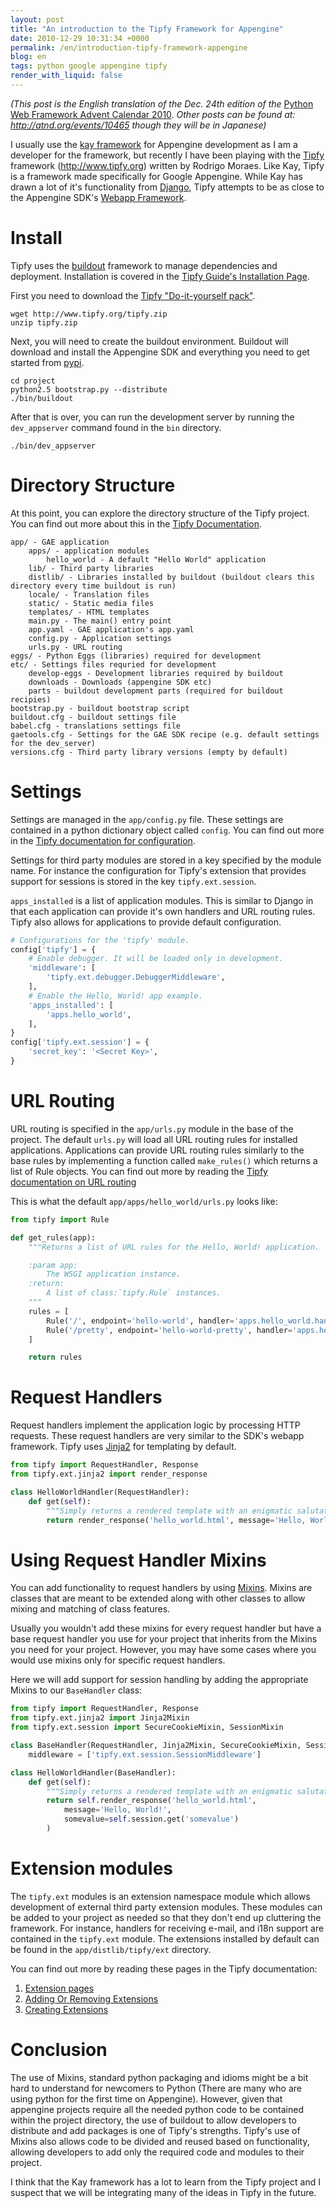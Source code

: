 ```yaml
---
layout: post
title: "An introduction to the Tipfy Framework for Appengine"
date: 2010-12-29 10:31:34 +0000
permalink: /en/introduction-tipfy-framework-appengine
blog: en
tags: python google appengine tipfy
render_with_liquid: false
---
```


<!-- textlint-disable rousseau -->

_(This post is the English translation of the Dec. 24th edition of the_
[Python Web Framework Advent
Calendar 2010](http://atnd.org/events/10465). _Other posts can be found
at: http://atnd.org/events/10465 though they will be in Japanese)_

I usually use the [kay
framework](http://code.google.com/p/kay-framework/) for Appengine
development as I am a developer for the framework, but recently I have
been playing with the [Tipfy](http://www.tipfy.org/) framework
(<http://www.tipfy.org>) written by Rodrigo Moraes. Like Kay, Tipfy is a
framework made specifically for Google Appengine. While Kay has drawn a
lot of it's functionality from [Django](http://www.djangoproject.com),
Tipfy attempts to be as close to the Appengine SDK's [Webapp
Framework](http://code.google.com/intl/en/appengine/docs/python/gettingstarted/usingwebapp.html).

# Install

Tipfy uses the [buildout](http://www.buildout.org/) framework to manage
dependencies and deployment. Installation is covered in the [Tipfy
Guide's Installation
Page](http://www.tipfy.org/wiki/guide/installation/).

First you need to download the [Tipfy "Do-it-yourself
pack"](http://www.tipfy.org/tipfy.zip).

```shell
wget http://www.tipfy.org/tipfy.zip
unzip tipfy.zip
```

Next, you will need to create the buildout environment. Buildout will
download and install the Appengine SDK and everything you need to get
started from [pypi](http://pypi.python.org/).

```shell
cd project
python2.5 bootstrap.py --distribute
./bin/buildout
```

After that is over, you can run the development server by running the
`dev_appserver` command found in the `bin` directory.

```shell
./bin/dev_appserver
```

# Directory Structure

At this point, you can explore the directory structure of the Tipfy
project. You can find out more about this in the [Tipfy
Documentation](http://www.tipfy.org/wiki/guide/sitelayout/#default-site-structure).

```text
app/ - GAE application
    apps/ - application modules
        hello_world - A default "Hello World" application
    lib/ - Third party libraries
    distlib/ - Libraries installed by buildout (buildout clears this directory every time buildout is run)
    locale/ - Translation files
    static/ - Static media files
    templates/ - HTML templates
    main.py - The main() entry point
    app.yaml - GAE application's app.yaml
    config.py - Application settings
    urls.py - URL routing
eggs/ - Python Eggs (libraries) required for development
etc/ - Settings files requried for development
    develop-eggs - Development libraries required by buildout
    downloads - Downloads (appengine SDK etc)
    parts - buildout development parts (required for buildout recipies)
bootstrap.py - buildout bootstrap script
buildout.cfg - buildout settings file
babel.cfg - translations settings file
gaetools.cfg - Settings for the GAE SDK recipe (e.g. default settings for the dev_server)
versions.cfg - Third party library versions (empty by default)
```

# Settings

Settings are managed in the `app/config.py` file. These settings are
contained in a python dictionary object called `config`. You can find
out more in the [Tipfy documentation for
configuration](http://www.tipfy.org/wiki/guide/configuration/).

Settings for third party modules are stored in a key specified by the
module name. For instance the configuration for Tipfy's extension that
provides support for sessions is stored in the key `tipfy.ext.session`.

`apps_installed` is a list of application modules. This is similar to
Django in that each application can provide it's own handlers and URL
routing rules. Tipfy also allows for applications to provide default
configuration.

```python
# Configurations for the 'tipfy' module.
config['tipfy'] = {
    # Enable debugger. It will be loaded only in development.
    'middleware': [
        'tipfy.ext.debugger.DebuggerMiddleware',
    ],
    # Enable the Hello, World! app example.
    'apps_installed': [
        'apps.hello_world',
    ],
}
config['tipfy.ext.session'] = {
    'secret_key': '<Secret Key>',
}
```

# URL Routing

URL routing is specified in the `app/urls.py` module in the base of the
project. The default `urls.py` will load all URL routing rules for
installed applications. Applications can provide URL routing rules
similarly to the base rules by implementing a function called
`make_rules()` which returns a list of Rule objects. You can find out
more by reading the [Tipfy documentation on URL
routing](http://www.tipfy.org/docs/api/tipfy.html#url-routing)

This is what the default `app/apps/hello_world/urls.py` looks like:

```python
from tipfy import Rule

def get_rules(app):
    """Returns a list of URL rules for the Hello, World! application.

    :param app:
        The WSGI application instance.
    :return:
        A list of class:`tipfy.Rule` instances.
    """
    rules = [
        Rule('/', endpoint='hello-world', handler='apps.hello_world.handlers.HelloWorldHandler'),
        Rule('/pretty', endpoint='hello-world-pretty', handler='apps.hello_world.handlers.PrettyHelloWorldHandler'),
    ]

    return rules
```

# Request Handlers

Request handlers implement the application logic by processing HTTP
requests. These request handlers are very similar to the SDK's webapp
framework. Tipfy uses [Jinja2](http://jinja.pocoo.org/) for templating
by default.

```python
from tipfy import RequestHandler, Response
from tipfy.ext.jinja2 import render_response

class HelloWorldHandler(RequestHandler):
    def get(self):
        """Simply returns a rendered template with an enigmatic salutation."""
        return render_response('hello_world.html', message='Hello, World!')
```

# Using Request Handler Mixins

You can add functionality to request handlers by using
[Mixins](http://en.wikipedia.org/wiki/Mixin). Mixins are classes that
are meant to be extended along with other classes to allow mixing and
matching of class features.

Usually you wouldn't add these mixins for every request handler but have
a base request handler you use for your project that inherits from the
Mixins you need for your project. However, you may have some cases where
you would use mixins only for specific request handlers.

Here we will add support for session handling by adding the appropriate
Mixins to our `BaseHandler` class:

```python
from tipfy import RequestHandler, Response
from tipfy.ext.jinja2 import Jinja2Mixin
from tipfy.ext.session import SecureCookieMixin, SessionMixin

class BaseHandler(RequestHandler, Jinja2Mixin, SecureCookieMixin, SessionMixin):
    middleware = ['tipfy.ext.session.SessionMiddleware']

class HelloWorldHandler(BaseHandler):
    def get(self):
        """Simply returns a rendered template with an enigmatic salutation."""
        return self.render_response('hello_world.html',
            message='Hello, World!',
            somevalue=self.session.get('somevalue')
        )
```

# Extension modules

The `tipfy.ext` modules is an extension namespace module which allows
development of external third party extension modules. These modules can
be added to your project as needed so that they don't end up cluttering
the framework. For instance, handlers for receiving e-mail, and i18n
support are contained in the `tipfy.ext` module. The extensions
installed by default can be found in the `app/distlib/tipfy/ext`
directory.

You can find out more by reading these pages in the Tipfy documentation:

1. [Extension pages](http://www.tipfy.org/wiki/extensions/#extension-pages)
2. [Adding Or Removing Extensions](http://www.tipfy.org/wiki/guide/extensions/#adding-or-removing-extensions)
3. [Creating Extensions](http://www.tipfy.org/wiki/guide/extensions/create/#creating-extensions)

# Conclusion

The use of Mixins, standard python packaging and idioms might be a bit
hard to understand for newcomers to Python (There are many who are using
python for the first time on Appengine). However, given that appengine
projects require all the needed python code to be contained within the
project directory, the use of buildout to allow developers to distribute
and add packages is one of Tipfy's strengths. Tipfy's use of Mixins also
allows code to be divided and reused based on functionality, allowing
developers to add only the required code and modules to their project.

I think that the Kay framework has a lot to learn from the Tipfy project
and I suspect that we will be integrating many of the ideas in Tipfy in
the future.

<!-- textlint-enable rousseau -->
